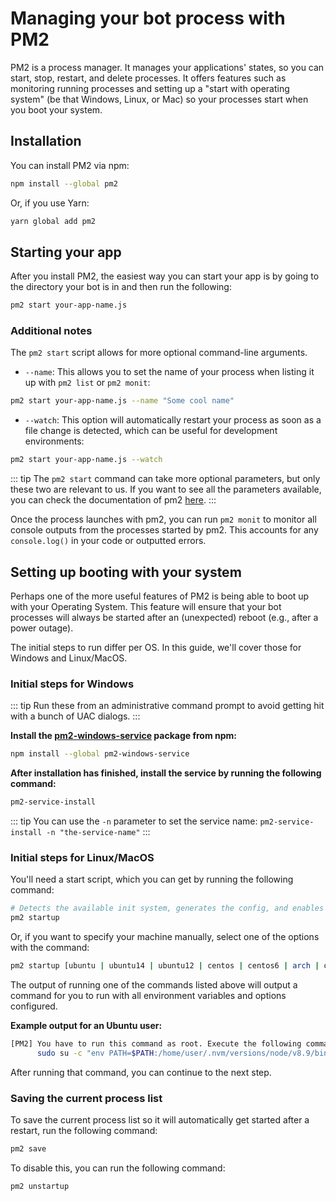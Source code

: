 # Managing your bot process with PM2

PM2 is a process manager. It manages your applications' states, so you can start, stop, restart, and delete processes. It offers features such as monitoring running processes and setting up a "start with operating system" (be that Windows, Linux, or Mac) so your processes start when you boot your system.

## Installation

You can install PM2 via npm:

```bash
npm install --global pm2
```

Or, if you use Yarn:

```bash
yarn global add pm2
```

## Starting your app

After you install PM2, the easiest way you can start your app is by going to the directory your bot is in and then run the following:

```bash
pm2 start your-app-name.js
```

### Additional notes

The `pm2 start` script allows for more optional command-line arguments.

- `--name`: This allows you to set the name of your process when listing it up with `pm2 list` or `pm2 monit`:

```bash
pm2 start your-app-name.js --name "Some cool name"
```

- `--watch`: This option will automatically restart your process as soon as a file change is detected, which can be useful for development environments:

```bash
pm2 start your-app-name.js --watch
```

::: tip
The `pm2 start` command can take more optional parameters, but only these two are relevant to us. If you want to see all the parameters available, you can check the documentation of pm2 [here](https://pm2.io/doc/en/runtime/reference/pm2-cli/).
:::

Once the process launches with pm2, you can run `pm2 monit` to monitor all console outputs from the processes started by pm2. This accounts for any `console.log()` in your code or outputted errors.

## Setting up booting with your system

Perhaps one of the more useful features of PM2 is being able to boot up with your Operating System. This feature will ensure that your bot processes will always be started after an (unexpected) reboot (e.g., after a power outage).

The initial steps to run differ per OS. In this guide, we'll cover those for Windows and Linux/MacOS.

### Initial steps for Windows

::: tip
Run these from an administrative command prompt to avoid getting hit with a bunch of UAC dialogs.
:::

**Install the [pm2-windows-service](https://www.npmjs.com/package/pm2-windows-service) package from npm:**

```bash
npm install --global pm2-windows-service
```

**After installation has finished, install the service by running the following command:**

```bash
pm2-service-install
```
::: tip
You can use the `-n` parameter to set the service name: `pm2-service-install -n "the-service-name"`
:::

### Initial steps for Linux/MacOS

You'll need a start script, which you can get by running the following command:

```bash
# Detects the available init system, generates the config, and enables startup system
pm2 startup
```

Or, if you want to specify your machine manually, select one of the options with the command:

```bash
pm2 startup [ubuntu | ubuntu14 | ubuntu12 | centos | centos6 | arch | oracle | amazon | macos | darwin | freesd | systemd | systemv | upstart | launchd | rcd | openrc]
```

The output of running one of the commands listed above will output a command for you to run with all environment variables and options configured.

**Example output for an Ubuntu user:**

```bash
[PM2] You have to run this command as root. Execute the following command:
      sudo su -c "env PATH=$PATH:/home/user/.nvm/versions/node/v8.9/bin pm2 startup ubuntu -u user --hp /home/user
```

After running that command, you can continue to the next step.

### Saving the current process list

To save the current process list so it will automatically get started after a restart, run the following command:

```bash
pm2 save
```

To disable this, you can run the following command:

```bash
pm2 unstartup
```
